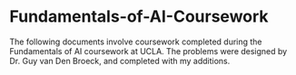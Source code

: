 # Fundamentals-of-AI-Coursework

The following documents involve coursework completed during the Fundamentals of AI coursework at UCLA. 
The problems were designed by Dr. Guy van Den Broeck, and completed with my additions. 
